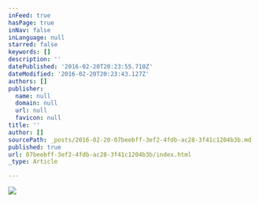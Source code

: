 ```yaml
---
inFeed: true
hasPage: true
inNav: false
inLanguage: null
starred: false
keywords: []
description: ''
datePublished: '2016-02-20T20:23:55.710Z'
dateModified: '2016-02-20T20:23:43.127Z'
authors: []
publisher:
  name: null
  domain: null
  url: null
  favicon: null
title: ''
author: []
sourcePath: _posts/2016-02-20-07beebff-3ef2-4fdb-ac28-3f41c1204b3b.md
published: true
url: 07beebff-3ef2-4fdb-ac28-3f41c1204b3b/index.html
_type: Article

---
```

![](https://the-grid-user-content.s3-us-west-2.amazonaws.com/a2239ed9-3b25-41b3-be86-81008bdd4a29.jpg)